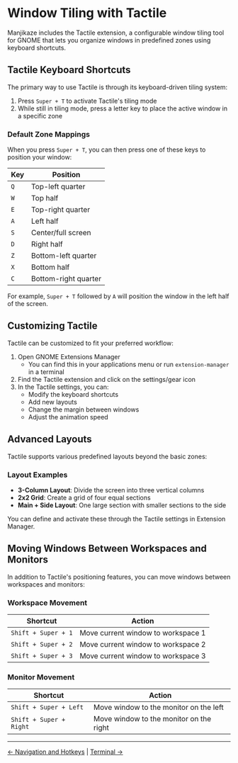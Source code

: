 # Window Tiling with Tactile

Manjikaze includes the Tactile extension, a configurable window tiling tool for GNOME that lets you organize windows in predefined zones using keyboard shortcuts.

## Tactile Keyboard Shortcuts

The primary way to use Tactile is through its keyboard-driven tiling system:

1. Press `Super + T` to activate Tactile's tiling mode
2. While still in tiling mode, press a letter key to place the active window in a specific zone

### Default Zone Mappings

When you press `Super + T`, you can then press one of these keys to position your window:

| Key | Position |
|-----|----------|
| `Q` | Top-left quarter |
| `W` | Top half |
| `E` | Top-right quarter |
| `A` | Left half |
| `S` | Center/full screen |
| `D` | Right half |
| `Z` | Bottom-left quarter |
| `X` | Bottom half |
| `C` | Bottom-right quarter |

For example, `Super + T` followed by `A` will position the window in the left half of the screen.

## Customizing Tactile

Tactile can be customized to fit your preferred workflow:

1. Open GNOME Extensions Manager
   - You can find this in your applications menu or run `extension-manager` in a terminal
2. Find the Tactile extension and click on the settings/gear icon
3. In the Tactile settings, you can:
   - Modify the keyboard shortcuts
   - Add new layouts
   - Change the margin between windows
   - Adjust the animation speed

## Advanced Layouts

Tactile supports various predefined layouts beyond the basic zones:

### Layout Examples

- **3-Column Layout**: Divide the screen into three vertical columns
- **2x2 Grid**: Create a grid of four equal sections
- **Main + Side Layout**: One large section with smaller sections to the side

You can define and activate these through the Tactile settings in Extension Manager.

## Moving Windows Between Workspaces and Monitors

In addition to Tactile's positioning features, you can move windows between workspaces and monitors:

### Workspace Movement

| Shortcut | Action |
|----------|--------|
| `Shift + Super + 1` | Move current window to workspace 1 |
| `Shift + Super + 2` | Move current window to workspace 2 |
| `Shift + Super + 3` | Move current window to workspace 3 |

### Monitor Movement

| Shortcut | Action |
|----------|--------|
| `Shift + Super + Left` | Move window to the monitor on the left |
| `Shift + Super + Right` | Move window to the monitor on the right |

---

[← Navigation and Hotkeys](navigation.md) | [Terminal →](terminal.md)
